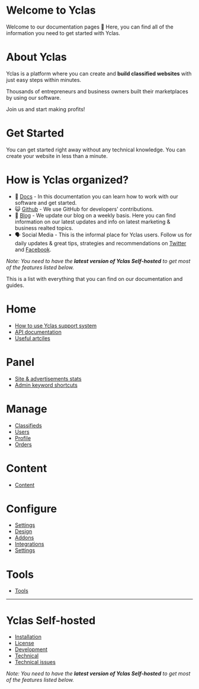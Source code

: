 # Welcome to Yclas

Welcome to our documentation pages **👋** Here, you can find all of the information you need to get started with Yclas.

# About Yclas
    
Yclas is a platform where you can create and **build classified websites** with just easy steps within minutes.

Thousands of entrepreneurs and business owners built their marketplaces by using our software. 

Join us and start making profits!

# Get Started
You can get started right away without any technical knowledge. You can create your website in less than a minute.

# How is Yclas organized? 

- 📖 [Docs](http://guides.yclas.com/#/) - In this documentation you can learn how to work with our software and get started.
- 😺 [Github](https://github.com/yclas) - We use GitHub for developers' contributions. 
- 📝 [Blog](https://yclas.com/blog) - We update our blog on a weekly basis. Here you can find information on our latest updates and info on latest marketing & business realted topics.
- 🗣 Social Media - This is the informal place for Yclas users. Follow us for daily updates & great tips, strategies and recommendations on [Twitter](https://twitter.com/Yclascom) and [Facebook](https://www.facebook.com/yclascom/). 

*Note: You need to have the **latest version of Yclas Self-hosted** to get most of the features listed below.*

This is a list with everything that you can find on our documentation and guides.

# Home
- [How to use Yclas support system](Home-how-to-use-yclas-support-system.md)
- [API documentation](api-documentation.md)
- [Useful artciles](Useful-articles.md)

# Panel
* [Site & advertisements stats](Panel-site-advertising-stats.md)
* [Admin keyword shortcuts](Panel-amin-keyword-shortcuts.md)

# Manage
- [Classifieds](Classifieds.md) 
- [Users](Users.md)
- [Profile](Profile.md)
- [Orders](Orders.md)

# Content
- [Content](Content.md)

# Configure
- [Settings](settings.md)
- [Design](Design.md)
- [Addons](Addons.md)
- [Integrations](Integrations.md)
- [Settings](new.md)


# Tools
- [Tools](Extras.md)
---
# Yclas Self-hosted
- [Installation](Yclas-self-hosted-installation.md)
- [License](License.md)
- [Development](Yclas-self-hosted-development.md)
- [Technical](Yclas-self-hosted-technical.md)
- [Technical issues](Technical-issues.md)

  
*Note: You need to have the **latest version of Yclas Self-hosted** to get most of the features listed below.*


